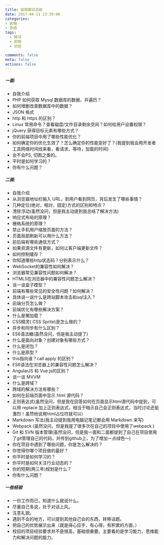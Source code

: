 ```yaml
---
title: 前端面试总结
date: 2017-04-11 13:39:00
categories:
- 前端
- 总结
tags:
  - 面试
  - 前端
  - 总结

comments: false
meta: false
actions: false
---
```

<!-- toc -->
##### 一面:
- 自我介绍
- PHP 如何获取 Mysql 数据库的数据，并遍历？
- 如何增删改查数据库中的数据？
- JSON 格式
- http 和 https 的区别？
- Linux 常用命令？查看磁盘/文件目录剩余空间？如何给用户设置权限？
- jQuery 获得目标元素有哪些方式？
- 你的前端项目中用了哪些性能优化？
- 如何确定你的优化生效了？怎么确定你的性能变好了？(我提到我会用开发者工具网络时间线来看，看请求，等待，加载的时间)
- 会不会PS, 切图之类的。
- 平时是如何学习的？
- 你有什么问题？

<!-- more -->
##### 二面:
- 自我介绍
- 从浏览器地址栏输入 URL，到用户看到网页，背后发生了哪些事情？
- 几种定位(绝对，相对，固定)方式的区别和特点？
- 清除浮动(虽然没问，但是我主动提到我总结了解决方法)
- 响应式布局的原理？
- 栅格系统的原理？
- 禁止手机用户缩放页面的方法？
- 页面局部刷新可以用什么方法？
- 前后端有哪些通信方式？
- 如果资源文件有更新，如何让客户端更新文件？
- 如何控制缓存？
- 你知道哪些http状态码？分别表示什么？
- WebSocket的兼容性如何解决？
- 浏览器常见兼容性问题如何解决？
- HTML5在浏览器中的兼容性问题怎么解决？
- 谈一谈盒子模型？
- 前端有哪些常见的安全性问题？如何解决？
- 具体说一说什么是跨站脚本攻击和sql注入？
- 前端分页怎么做？
- 前端优化有哪些解决方案？
- 什么是懒加载？
- CSS精灵( CSS Sprite)是怎么做的？
- 异步和同步有什么区别？
- ES6语法糖(虽然没问，但是我主动提了)
- 什么是面向对象？创建对象有哪些方式？
- 什么是闭包？
- 什么是原型？
- this指向谁？call apply 的区别？
- ES6语法在浏览器上的兼容性问题怎么解决？
- AngularJS 和 Vue.js的区别？
- 谈一谈 MVVM
- 什么是跨域？
- 跨域的解决方法有哪些？
- 如何在前端页面中显示 html 源代码？
- 正则表达式(虽然没问，但是我在回答如何在页面显示html源代码中提到，可以用 replace 加上正则表达式，相当于暗示自己会正则表达式，当时讨论还挺激烈！虽然他说用html占位符就可以)
- Markdown 写法(我主动提到我用电脑记笔记都会用 Markdown 来写)
- Webpack (虽然没问，但是我提了很多次在自己的项目中使用了webpack )
- Git 和 SVN 版本管理(虽然没问，但是我一面和二面都提到了自己在项目使用了git管理自己的代码，并传到github上，为了增加一点绿色～)
- 你在项目中遇到了哪些问题，你是怎么解决的？
- 你觉得你哪个项目做的最好？
- 你平时是如何学习的？
- 你平时是如何关注行业动态的？
- 你的短期(两三年)规划是什么？
- 你有什么问题？

##### 一些经验
- 一份工作而已，知道什么就说什么。
- 尽量自己多说，处于对话上风。
- 注意礼貌。
- 遇到不会的地方，可以提到其他自己会的东西，转移话题。
- 把自己的优势展示出来（就是得心应手，有心得，有积累的方面，）
- 校招的项目经验要求并不是很高，基础很重要。主要看的是学习能力，思维能力和解决问题的能力。
